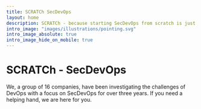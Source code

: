 ```yaml
---
title: SCRATCh SecDevOps
layout: home
description: SCRATCh - because starting SecDevOps from scratch is just too difficult.
intro_image: "images/illustrations/pointing.svg"
intro_image_absolute: true
intro_image_hide_on_mobile: true
---
```


# SCRATCh - SecDevOps

We, a group of 16 companies, have been investigating the challenges of DevOps with a focus on SecDevOps for over three years. If you need a helping hand, we are here for you.
